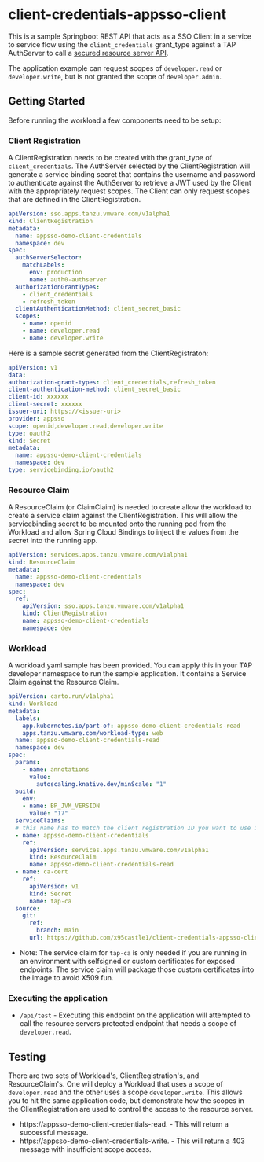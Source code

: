 # client-credentials-appsso-client

This is a sample Springboot REST API that acts as a SSO Client in a service to service flow using the `client_credentials` grant_type against a TAP AuthServer to call a [secured resource server API](https://github.com/x95castle1/client-credentials-appsso-resource-server).

The application example can request scopes of `developer.read` or `developer.write`, but is not granted the scope of `developer.admin`.

## Getting Started

Before running the workload a few components need to be setup:

### Client Registration

A ClientRegistration needs to be created with the grant_type of `client_credentials`. The AuthServer selected by the ClientRegistration will generate a service binding secret that contains the username and password to authenticate against the AuthServer to retrieve a JWT used by the Client with the appropriately request scopes. The Client can only request scopes that are defined in the ClientRegistration.

```YAML
apiVersion: sso.apps.tanzu.vmware.com/v1alpha1
kind: ClientRegistration
metadata:
  name: appsso-demo-client-credentials
  namespace: dev
spec:
  authServerSelector:
    matchLabels:
      env: production
      name: auth0-authserver
  authorizationGrantTypes:
    - client_credentials
    - refresh_token
  clientAuthenticationMethod: client_secret_basic
  scopes:
    - name: openid
    - name: developer.read
    - name: developer.write
```

Here is a sample secret generated from the ClientRegistraton:

```YAML
apiVersion: v1
data:
authorization-grant-types: client_credentials,refresh_token
client-authentication-method: client_secret_basic   
client-id: xxxxxx
client-secret: xxxxxx
issuer-uri: https://<issuer-uri>    
provider: appsso                                                        
scope: openid,developer.read,developer.write                            
type: oauth2
kind: Secret
metadata:
  name: appsso-demo-client-credentials
  namespace: dev
type: servicebinding.io/oauth2
```

### Resource Claim

A ResourceClaim (or ClaimClaim) is needed to create allow the workload to create a service claim against the ClientRegistration. This will allow the servicebinding secret to be mounted onto the running pod from the Workload and allow Spring Cloud Bindings to inject the values from the secret into the running app. 

```YAML
apiVersion: services.apps.tanzu.vmware.com/v1alpha1
kind: ResourceClaim
metadata:
  name: appsso-demo-client-credentials
  namespace: dev
spec:
  ref:
    apiVersion: sso.apps.tanzu.vmware.com/v1alpha1
    kind: ClientRegistration
    name: appsso-demo-client-credentials
    namespace: dev
```

### Workload

A workload.yaml sample has been provided. You can apply this in your TAP developer namespace to run the sample application. It contains a Service Claim against the Resource Claim.

```YAML
apiVersion: carto.run/v1alpha1
kind: Workload
metadata:
  labels:
    app.kubernetes.io/part-of: appsso-demo-client-credentials-read
    apps.tanzu.vmware.com/workload-type: web
  name: appsso-demo-client-credentials-read
  namespace: dev
spec:
  params:
    - name: annotations
      value:
        autoscaling.knative.dev/minScale: "1"
  build:
    env:
    - name: BP_JVM_VERSION
      value: "17"
  serviceClaims:
  # this name has to match the client registration ID you want to use in the SPRING CONFIG
  - name: appsso-demo-client-credentials
    ref:
      apiVersion: services.apps.tanzu.vmware.com/v1alpha1
      kind: ResourceClaim
      name: appsso-demo-client-credentials-read
  - name: ca-cert
    ref:
      apiVersion: v1 
      kind: Secret
      name: tap-ca 
  source:
    git:
      ref:
        branch: main
      url: https://github.com/x95castle1/client-credentials-appsso-client
```

* Note: The service claim for `tap-ca` is only needed if you are running in an environment with selfsigned or custom certificates for exposed endpoints. The service claim will package those custom certificates into the image to avoid X509 fun. 

### Executing the application

* `/api/test` - Executing this endpoint on the application will attempted to call the resource servers protected endpoint that needs a scope of `developer.read`. 

## Testing

There are two sets of Workload's, ClientRegistration's, and ResourceClaim's. One will deploy a Workload that uses a scope of `developer.read` and the other uses a scope `developer.write`. This allows you to hit the same application code, but demonstrate how the scopes in the ClientRegistration are used to control the access to the resource server. 

* https://appsso-demo-client-credentials-read.<domain> - This will return a successful message.
* https://appsso-demo-client-credentials-write.<domain> - This will return a 403 message with insufficient scope access.


